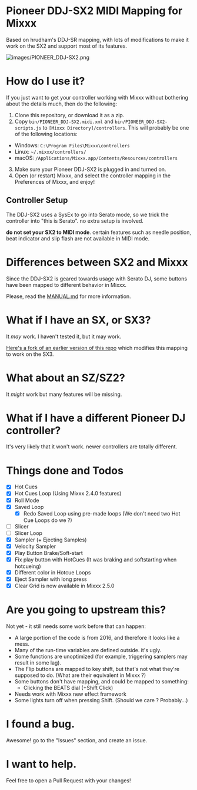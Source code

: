 # Pioneer DDJ-SX2 MIDI Mapping for Mixxx

Based on hrudham's DDJ-SR mapping, with lots of modifications to make it work on the SX2 and support most of its features.

![images/PIONEER_DDJ-SX2.png](images/PIONEER_DDJ-SX2.png)

# How do I use it?

If you just want to get your controller working with Mixxx without bothering about the details much, then do the following:

1. Clone this repository, or download it as a zip.
2. Copy `bin/PIONEER_DDJ-SX2.midi.xml` and `bin/PIONEER_DDJ-SX2-scripts.js` to `[Mixxx Directory]/controllers`. This will probably be one of the following locations:
  - Windows: `C:\Program Files\Mixxx\controllers`
  - Linux: `~/.mixxx/controllers/`
  - macOS: `/Applications/Mixxx.app/Contents/Resources/controllers`
3. Make sure your Pioneer DDJ-SX2 is plugged in and turned on.
4. Open (or restart) Mixxx, and select the controller mapping in the Preferences of Mixxx, and enjoy!

## Controller Setup

The DDJ-SX2 uses a SysEx to go into Serato mode, so we trick the controller into "this is Serato". no extra setup is involved. 

**do not set your SX2 to MIDI mode**. certain features such as needle position, beat indicator and slip flash are not available in MIDI mode.

# Differences between SX2 and Mixxx

Since the DDJ-SX2 is geared towards usage with Serato DJ, some buttons have been mapped to different behavior in Mixxx. 

Please, read the [MANUAL.md](MANUAL.md) for more information.

# What if I have an SX, or SX3?

It *may* work. I haven't tested it, but it may work.

[Here's a fork of an earlier version of this repo](https://github.com/ardje/Mixxx-Pioneer-DDJ-SX3) which modifies this mapping to work on the SX3.

# What about an SZ/SZ2?

It *might* work but many features will be missing.

# What if I have a different Pioneer DJ controller?

It's very likely that it won't work. newer controllers are totally different.

# Things done and Todos

- [x] Hot Cues
- [x] Hot Cues Loop (Using Mixxx 2.4.0 features)
- [x] Roll Mode
- [x] Saved Loop
  - [x] Redo Saved Loop using pre-made loops (We don't need two Hot Cue Loops do we ?)
- [ ] Slicer
- [ ] Slicer Loop
- [x] Sampler (+ Ejecting Samples)
- [x] Velocity Sampler
- [x] Play Button Brake/Soft-start
- [x] Fix play button with HotCues (It was braking and softstarting when hotcueing)
- [x] Different color in Hotcue Loops
- [x] Eject Sampler with long press 
- [x] Clear Grid is now available in Mixxx 2.5.0

# Are you going to upstream this?

Not yet - it still needs some work before that can happen:

- A large portion of the code is from 2016, and therefore it looks like a mess.
- Many of the run-time variables are defined outside. it's ugly.
- Some functions are unoptimized (for example, triggering samplers may result in some lag).
- The Flip buttons are mapped to key shift, but that's not what they're supposed to do. (What are their equivalent in Mixxx ?)
- Some buttons don't have mapping, and could be mapped to something:
  - Clicking the BEATS dial (+Shift Click)
- Needs work with Mixxx new effect framework
- Some lights turn off when pressing Shift. (Should we care ? Probably...)

# I found a bug.

Awesome! go to the "Issues" section, and create an issue.

# I want to help.

Feel free to open a Pull Request with your changes!